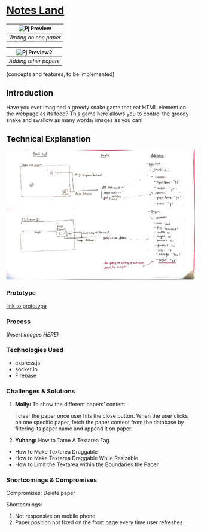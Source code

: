 # [Notes Land](http://notes-land.glitch.me/)


|![Pj Preview](https://github.com/mollyhe0523/abc-student-repo/raw/master/projects/pj%20C/demo1.gif)|
|:--:|
| *Writing on one paper* |

|![Pj Preview2](https://github.com/mollyhe0523/abc-student-repo/raw/master/projects/pj%20C/demo2.gif)|
|:--:|
| *Adding other papers* |

(concepts and features, to be implemented)



## Introduction

Have you ever imagined a greedy snake game that eat HTML element on the webpage as its food? This game here allows you to control the greedy snake and swallow as many words/ images as you can!


## Technical Explanation

![Technical Diagram](https://github.com/mollyhe0523/abc-student-repo/raw/master/projects/pj%20C/technical.jpeg)

### Prototype

[link to prototype](https://github.com/mollyhe0523/abc-student-repo/blob/master/projects/pj%20C/Project%20C%20Prototype.pdf)

### Process

_(Insert images HERE)_

### Technologies Used

- express.js
- socket.io
- Firebase

### Challenges & Solutions

1. __Molly:__ To show the different papers’ content

   I clear the paper once user hits the close button. When the user clicks on one specific paper, fetch the paper content from the database by filtering its paper name and append it on paper.

2. __Yuhang:__ How to Tame A Textarea Tag


- How to Make Textarea Draggable
- How to Make Textarea Draggable While Resizable
- How to Limit the Textarea within the Boundaries the Paper

### Shortcomings & Compromises

Compromises: Delete paper

Shortcomings:
1. Not responsive on mobile phone
2. Paper position not fixed on the front page every time user refreshes

